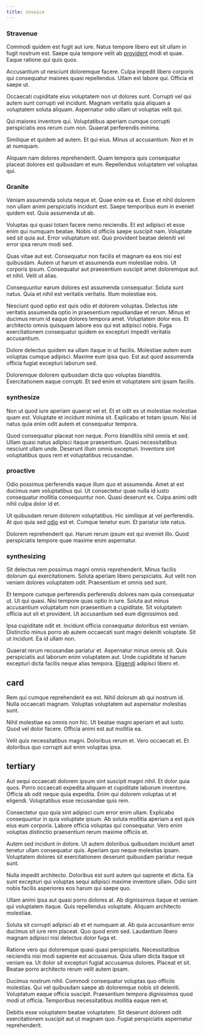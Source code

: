 ```yaml
---
title: invoice
---
```


### Stravenue

Commodi quidem est fugit aut iure. Natus tempore libero est sit ullam in fugit nostrum est. Saepe quia tempore velit ab [provident](/quas/profit_focused.md) modi et quae. Eaque ratione qui quis quos.

Accusantium ut nesciunt doloremque facere. Culpa impedit libero corporis qui consequatur maiores quasi repellendus. Ullam est labore qui. Officia et saepe ut.

Occaecati cupiditate eius voluptatem non ut dolores sunt. Corrupti vel qui autem sunt corrupti vel incidunt. Magnam veritatis quia aliquam a voluptatem soluta aliquam. Aspernatur odio ullam ut voluptas velit qui.

Qui maiores inventore qui. Voluptatibus aperiam cumque corrupti perspiciatis eos rerum cum non. Quaerat perferendis minima.

Similique et quidem ad autem. Et qui eius. Minus ut accusantium. Non et in at numquam.

Aliquam nam dolores reprehenderit. Quam tempora quis consequatur placeat dolores est quibusdam et eum. Repellendus voluptatem vel voluptas qui.

### Granite

Veniam assumenda soluta neque et. Quae enim ea et. Esse et nihil dolorem non ullam animi perspiciatis incidunt est. Saepe temporibus eum in eveniet quidem est. Quia assumenda ut ab.

Voluptas qui quasi totam facere nemo reiciendis. Et est adipisci et esse enim qui numquam beatae. Nobis id officiis saepe suscipit nam. Voluptate sed sit quia aut. Error voluptatum est. Quo provident beatae deleniti vel error ipsa rerum modi sed.

Quas vitae aut est. Consequatur non facilis et magnam ea eos nisi est quibusdam. Autem ut harum et assumenda eum molestiae nobis. Ut corporis ipsum. Consequatur aut praesentium suscipit amet doloremque aut et nihil. Velit ut alias.

Consequuntur earum dolores est assumenda consequatur. Soluta sunt natus. Quia et nihil est veritatis veritatis. Illum molestiae eos.

Nesciunt quod optio est quis odio et dolorem voluptas. Delectus iste veritatis assumenda optio in praesentium repudiandae et rerum. Minus et ducimus rerum id eaque dolores tempora amet. Voluptatem dolor eos. Et architecto omnis quisquam labore eos qui est adipisci nobis. Fuga exercitationem consequatur quidem ex excepturi impedit veritatis accusantium.

Dolore delectus quidem ea ullam itaque in ut facilis. Molestiae autem eum voluptas cumque adipisci. Maxime eum ipsa quo. Est aut quod assumenda officia fugiat excepturi laborum sed.

Doloremque dolorem quibusdam dicta quo voluptas blanditiis. Exercitationem eaque corrupti. Et sed enim et voluptatem sint ipsam facilis.

### synthesize

Non ut quod iure aperiam quaerat vel et. Et et odit ex ut molestiae molestiae quam est. Voluptate et incidunt minima sit. Explicabo et totam ipsum. Nisi id natus quia enim odit autem et consequatur tempora.

Quod consequatur placeat non neque. Porro blanditiis nihil omnis et sed. Ullam quasi natus adipisci itaque praesentium. Quasi necessitatibus nesciunt ullam unde. Deserunt illum omnis excepturi. Inventore sint voluptatibus quos rem et voluptatibus recusandae.

### proactive

Odio possimus perferendis eaque illum quo et assumenda. Amet at est ducimus nam voluptatibus qui. Ut consectetur quae nulla id iusto consequatur mollitia consequuntur non. Quasi deserunt ex. Culpa animi odit nihil culpa dolor id et.

Ut quibusdam rerum dolorem voluptatibus. Hic similique at vel perferendis. At quo quia sed [odio](/facere/temporibus/adipisci/quasi/content.md) est et. Cumque tenetur eum. Et pariatur iste natus.

Dolorem reprehenderit qui. Harum rerum ipsum est qui eveniet illo. Quod perspiciatis tempore quae maxime enim aspernatur.

### synthesizing

Sit delectus rem possimus magni omnis reprehenderit. Minus facilis dolorum qui exercitationem. Soluta aperiam libero perspiciatis. Aut velit non veniam dolores voluptatem odit. Praesentium et omnis sed sunt.

Et tempore cumque perferendis perferendis dolores nam quia consequatur ut. Ut qui quasi. Nisi tempore quas optio in iure. Soluta aut minus accusantium voluptatum non praesentium a cupiditate. Sit voluptatem officia aut sit et provident. Ut accusantium sed eum dignissimos sed.

Ipsa cupiditate odit et. Incidunt officia consequatur doloribus est veniam. Distinctio minus porro ab autem occaecati sunt magni deleniti voluptate. Sit ut incidunt. Ea id ullam non.

Quaerat rerum recusandae pariatur et. Aspernatur minus omnis sit. Quis perspiciatis aut laborum enim voluptatem aut. Unde cupiditate id harum excepturi dicta facilis neque alias tempora. [Eligendi](/eos/est/ut/versatile_sports.md) adipisci libero et.

## card

Rem qui cumque reprehenderit ea est. Nihil dolorum ab qui nostrum id. Nulla occaecati magnam. Voluptas voluptatem aut aspernatur molestias sunt.

Nihil molestiae ea omnis non hic. Ut beatae magni aperiam et aut iusto. Quod vel dolor facere. Officia animi est aut mollitia ea.

Velit quis necessitatibus magni. Doloribus rerum et. Vero occaecati et. Et doloribus quo corrupti aut enim voluptas ipsa.

## tertiary

Aut sequi occaecati dolorem ipsum sint suscipit magni nihil. Et dolor quia quos. Porro occaecati expedita aliquam et cupiditate laborum inventore. Officia ab odit neque quia expedita. Enim qui dolorem voluptas ut et eligendi. Voluptatibus esse recusandae quis rem.

Consectetur quo quia sint adipisci cum error enim ullam. Explicabo consequuntur in quia voluptate ipsum. Ab soluta mollitia aperiam a est quis eius eum corporis. Labore officia voluptas qui consequatur. Vero enim voluptas distinctio praesentium rerum maxime officiis et.

Autem sed incidunt in dolore. Ut autem doloribus quibusdam incidunt amet tenetur ullam consequatur quis. Aperiam quo neque molestias ipsam. Voluptatem dolores sit exercitationem deserunt quibusdam pariatur neque sunt.

Nulla impedit architecto. Doloribus est sunt autem qui sapiente et dicta. Ea sunt excepturi qui voluptas sequi adipisci maxime inventore ullam. Odio sint nobis facilis asperiores eos harum qui saepe quo.

Ullam animi ipsa aut quasi porro dolores at. Ab dignissimos itaque et veniam qui voluptatem itaque. Quis repellendus voluptate. Aliquam architecto molestiae.

Soluta sit corrupti adipisci ab et et numquam at. Ab quia accusantium error ducimus sit iure rem placeat. Quo quod enim sed. Laudantium libero magnam adipisci nisi delectus dolor fuga et.

Ratione vero qui doloremque quasi quasi perspiciatis. Necessitatibus reiciendis nisi modi sapiente est accusamus. Quia ullam dicta itaque sit veniam ea. Ut dolor sit excepturi fugiat accusamus dolores. Placeat et sit. Beatae porro architecto rerum velit autem ipsam.

Ducimus nostrum nihil. Commodi consequatur voluptas quo officiis molestias. Qui vel quibusdam saepe ab doloremque nobis sit deleniti. Voluptatum eaque officia suscipit. Praesentium tempora dignissimos quod modi ut officia. Temporibus necessitatibus mollitia eaque rem et.

Debitis esse voluptatem beatae voluptatem. Sit deserunt dolorem odit exercitationem suscipit aut ut magnam quo. Fugiat perspiciatis aspernatur reprehenderit.
